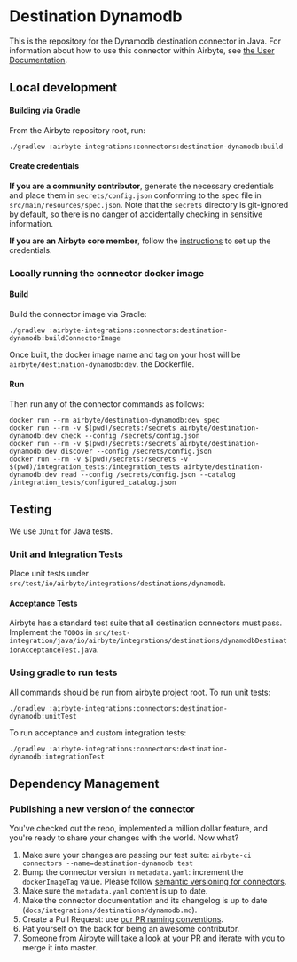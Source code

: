 # Destination Dynamodb

This is the repository for the Dynamodb destination connector in Java. For information about how to
use this connector within Airbyte, see
[the User Documentation](https://docs.airbyte.io/integrations/destinations/dynamodb).

## Local development

#### Building via Gradle

From the Airbyte repository root, run:

```
./gradlew :airbyte-integrations:connectors:destination-dynamodb:build
```

#### Create credentials

**If you are a community contributor**, generate the necessary credentials and place them in
`secrets/config.json` conforming to the spec file in `src/main/resources/spec.json`. Note that the
`secrets` directory is git-ignored by default, so there is no danger of accidentally checking in
sensitive information.

**If you are an Airbyte core member**, follow the
[instructions](https://docs.airbyte.io/connector-development#using-credentials-in-ci) to set up the
credentials.

### Locally running the connector docker image

#### Build

Build the connector image via Gradle:

```
./gradlew :airbyte-integrations:connectors:destination-dynamodb:buildConnectorImage
```

Once built, the docker image name and tag on your host will be `airbyte/destination-dynamodb:dev`.
the Dockerfile.

#### Run

Then run any of the connector commands as follows:

```
docker run --rm airbyte/destination-dynamodb:dev spec
docker run --rm -v $(pwd)/secrets:/secrets airbyte/destination-dynamodb:dev check --config /secrets/config.json
docker run --rm -v $(pwd)/secrets:/secrets airbyte/destination-dynamodb:dev discover --config /secrets/config.json
docker run --rm -v $(pwd)/secrets:/secrets -v $(pwd)/integration_tests:/integration_tests airbyte/destination-dynamodb:dev read --config /secrets/config.json --catalog /integration_tests/configured_catalog.json
```

## Testing

We use `JUnit` for Java tests.

### Unit and Integration Tests

Place unit tests under `src/test/io/airbyte/integrations/destinations/dynamodb`.

#### Acceptance Tests

Airbyte has a standard test suite that all destination connectors must pass. Implement the `TODO`s
in
`src/test-integration/java/io/airbyte/integrations/destinations/dynamodbDestinationAcceptanceTest.java`.

### Using gradle to run tests

All commands should be run from airbyte project root. To run unit tests:

```
./gradlew :airbyte-integrations:connectors:destination-dynamodb:unitTest
```

To run acceptance and custom integration tests:

```
./gradlew :airbyte-integrations:connectors:destination-dynamodb:integrationTest
```

## Dependency Management

### Publishing a new version of the connector

You've checked out the repo, implemented a million dollar feature, and you're ready to share your
changes with the world. Now what?

1. Make sure your changes are passing our test suite:
   `airbyte-ci connectors --name=destination-dynamodb test`
2. Bump the connector version in `metadata.yaml`: increment the `dockerImageTag` value. Please
   follow
   [semantic versioning for connectors](https://docs.airbyte.com/contributing-to-airbyte/resources/pull-requests-handbook/#semantic-versioning-for-connectors).
3. Make sure the `metadata.yaml` content is up to date.
4. Make the connector documentation and its changelog is up to date
   (`docs/integrations/destinations/dynamodb.md`).
5. Create a Pull Request: use
   [our PR naming conventions](https://docs.airbyte.com/contributing-to-airbyte/resources/pull-requests-handbook/#pull-request-title-convention).
6. Pat yourself on the back for being an awesome contributor.
7. Someone from Airbyte will take a look at your PR and iterate with you to merge it into master.
